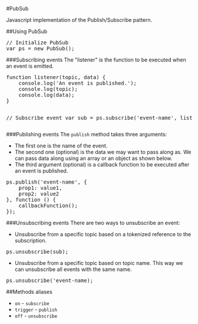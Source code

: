 #PubSub

Javascript implementation of the Publish/Subscribe pattern.

##Using PubSub

<pre>
// Initialize PubSub
var ps = new PubSub();
</pre>

###Subscribing events
The "listener" is the function to be executed when an event is emitted.
<div class="highlight highlight-javascript">
<pre>
function listener(topic, data) {
    console.log(<span class="sl">'An event is published.'</span>);
    console.log(topic);
    console.log(data);
}

// Subscribe event
var sub = ps.subscribe('event-name', listener);
</pre>
</div>

###Publishing events
The <code>publish</code> method takes three arguments:

- The first one is the name of the event.
- The second one (optional) is the data we may want to pass along as. We can pass data along using an array or an object as shown below.
- The third argument (optional) is a callback function to be executed after an event is published.
<pre>
ps.publish('event-name', {
    prop1: value1,
    prop2: value2
}, function () {
    callbackFunction();
});
</pre>

###Unsubscribing events
There are two ways to unsubscribe an event:

- Unsubscribe from a specific topic based on a tokenized reference to the subscription.
<pre>ps.unsubscribe(sub);</pre>
- Unsubscribe from a specific topic based on topic name. This way we can unsubscribe all events with the same name.
<pre>ps.unsubscribe('event-name);</pre>

##Methods aliases
- <code>on</code> - <code>subscribe</code>
- <code>trigger</code> - <code>publish</code>
- <code>off</code> - <code>unsubscribe</code>
